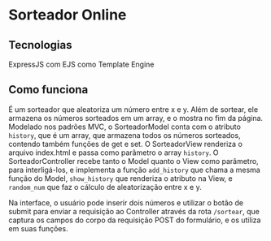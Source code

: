 # Sorteador Online

## Tecnologias
ExpressJS com EJS como Template Engine


## Como funciona
É um sorteador que aleatoriza um número entre x e y. Além de sortear, ele armazena os números sorteados em um array, e o mostra no fim da página.
Modelado nos padrões MVC, o SorteadorModel conta com o atributo `history`, que é um array, que armazena todos os números sorteados, contendo também funções de get e set. O SorteadorView renderiza o arquivo index.html e passa como parâmetro o array `history`. O SorteadorController recebe tanto o Model quanto o View como parâmetro, para interligá-los, e implementa a função `add_history` que chama a mesma função do Model, `show_history` que renderiza o atributo na View, e `random_num` que faz o cálculo de aleatorização entre x e y.

Na interface, o usuário pode inserir dois números e utilizar o botão de submit para enviar a requisição ao Controller através da rota `/sortear`, que captura os campos do corpo da requisição POST do formulário, e os utiliza em suas funções.
